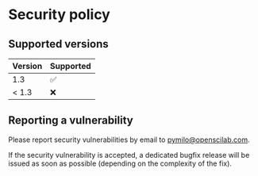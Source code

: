# Security policy

## Supported versions

| Version       | Supported          |
| ------------- | ------------------ |
| 1.3           | :white_check_mark: |
| < 1.3         | :x:                |

## Reporting a vulnerability

Please report security vulnerabilities by email to [pymilo@openscilab.com](mailto:pymilo@openscilab.com "pymilo@openscilab.com").

If the security vulnerability is accepted, a dedicated bugfix release will be issued as soon as possible (depending on the complexity of the fix).